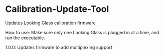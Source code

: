 # Calibration-Update-Tool
Updates Looking Glass calibration firmware

How to use:
Make sure only one Looking Glass is plugged in at a time, and run the executable.

1.0.0:
Updates firmware to add multiplexing support
